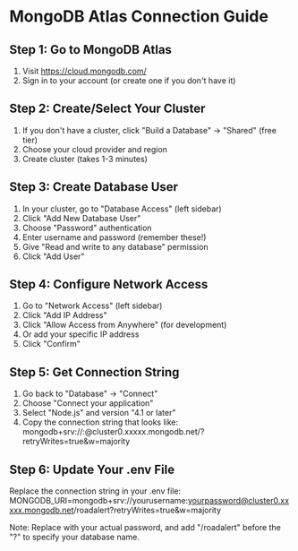 # MongoDB Atlas Connection Guide

## Step 1: Go to MongoDB Atlas
1. Visit https://cloud.mongodb.com/
2. Sign in to your account (or create one if you don't have it)

## Step 2: Create/Select Your Cluster
1. If you don't have a cluster, click "Build a Database" → "Shared" (free tier)
2. Choose your cloud provider and region
3. Create cluster (takes 1-3 minutes)

## Step 3: Create Database User
1. In your cluster, go to "Database Access" (left sidebar)
2. Click "Add New Database User"
3. Choose "Password" authentication
4. Enter username and password (remember these!)
5. Give "Read and write to any database" permission
6. Click "Add User"

## Step 4: Configure Network Access
1. Go to "Network Access" (left sidebar)
2. Click "Add IP Address"
3. Click "Allow Access from Anywhere" (for development)
4. Or add your specific IP address
5. Click "Confirm"

## Step 5: Get Connection String
1. Go back to "Database" → "Connect"
2. Choose "Connect your application"
3. Select "Node.js" and version "4.1 or later"
4. Copy the connection string that looks like:
   mongodb+srv://<username>:<password>@cluster0.xxxxx.mongodb.net/?retryWrites=true&w=majority

## Step 6: Update Your .env File
Replace the connection string in your .env file:
MONGODB_URI=mongodb+srv://yourusername:yourpassword@cluster0.xxxxx.mongodb.net/roadalert?retryWrites=true&w=majority

Note: Replace <password> with your actual password, and add "/roadalert" before the "?" to specify your database name.
